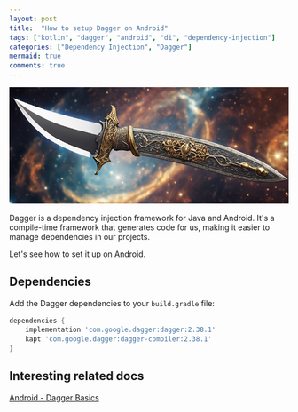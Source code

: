 ```yaml
---
layout: post
title:  "How to setup Dagger on Android"
tags: ["kotlin", "dagger", "android", "di", "dependency-injection"]
categories: ["Dependency Injection", "Dagger"]
mermaid: true
comments: true
---
```


![Dagger](/assets/img/header-dagger-space.png)

Dagger is a dependency injection framework for Java and Android. It's a compile-time framework that generates code for us, making it easier to manage dependencies in our projects.

Let's see how to set it up on Android.

## Dependencies

Add the Dagger dependencies to your `build.gradle` file:

```gradle
dependencies {
    implementation 'com.google.dagger:dagger:2.38.1'
    kapt 'com.google.dagger:dagger-compiler:2.38.1'
} 
```

## Interesting related docs

[Android - Dagger Basics](https://developer.android.com/training/dependency-injection/dagger-basics)

